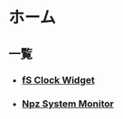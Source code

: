 # ホーム
## 一覧
- ### [fS Clock Widget](https://www.milkeyyy.ml/fS-Clock-Widget)
- ### [Npz System Monitor](https://www.milkeyyy.ml/Npz-System-Monitor)
